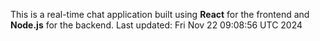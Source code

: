 This is a real-time chat application built using **React** for the frontend and **Node.js** for the backend.
Last updated: Fri Nov 22 09:08:56 UTC 2024
